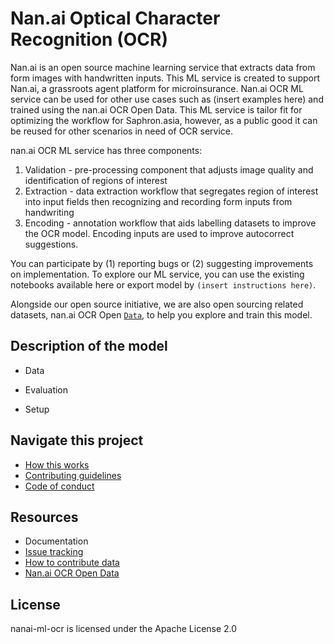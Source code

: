 # Nan.ai Optical Character Recognition (OCR)

Nan.ai  is an open source machine learning service that extracts data from form images with handwritten inputs. This ML service is created to support Nan.ai, a grassroots agent platform for microinsurance. Nan.ai OCR ML service can be used for other use cases such as (insert examples here) and trained using the nan.ai OCR Open Data. This ML service is tailor fit for optimizing the workflow for Saphron.asia, however, as a public good it can be reused for other  scenarios in need of OCR service.

nan.ai OCR ML service has three components:

1. Validation - pre-processing component that adjusts image quality and identification of regions of interest
2. Extraction - data extraction workflow that segregates region of interest into input fields then recognizing and recording form inputs from handwriting
3. Encoding - annotation workflow that aids labelling datasets to improve the OCR model. Encoding inputs are used to improve autocorrect suggestions.

You can participate by (1) reporting bugs or (2) suggesting improvements on implementation. To explore our ML service, you can use the existing notebooks available here or export model by ``(insert instructions here)``.

Alongside our open source initiative, we are also open sourcing related datasets, nan.ai OCR Open [`Data`](https://github.com/Saphron-Asia/nan.ai-opendata-ocr), to help you explore and train this model.

## Description of the model

* Data

* Evaluation

* Setup


## Navigate this project
* [How this works](https://github.com/Saphron-Asia/nan.ai-ml-ocr/blob/main/HOWTO.md)
* [Contributing guidelines](https://github.com/Saphron-Asia/nan.ai-ml-ocr/blob/main/CONTRIBUTING.md) 
* [Code of conduct](https://github.com/Saphron-Asia/nan.ai-ml-ocr/blob/main/CODEOFCODUCT.md)

## Resources
* Documentation
* [Issue tracking](https://github.com/Saphron-Asia/nan.ai-ml-ocr/issues)
* [How to contribute data](https://github.com/Saphron-Asia/nan.ai-opendata-ocr/blob/main/CONTRIBUTING.md)
* [Nan.ai OCR Open Data](https://github.com/Saphron-Asia/nan.ai-opendata-ocr)

## License
nanai-ml-ocr is licensed under the Apache License 2.0
